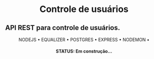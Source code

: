 <h1 align="center">Controle de usuários</h1>

## API REST para controle de usuários.

<p align="center">
 <a >NODEJS</a> •
 <a >EQUALIZER</a> • 
 <a >POSTGRES</a> • 
 <a >EXPRESS</a> • 
 <a >NODEMON</a> • 
</p>

<h4 align="center"> 
	  STATUS: Em construção... 
</h4>